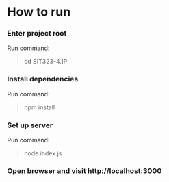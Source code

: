 # How to run

### Enter project root

Run command: 

> cd SIT323-4.1P

### Install dependencies

Run command: 

> npm install

### Set up server

Run command:

> node index.js

### Open browser and visit http://localhost:3000